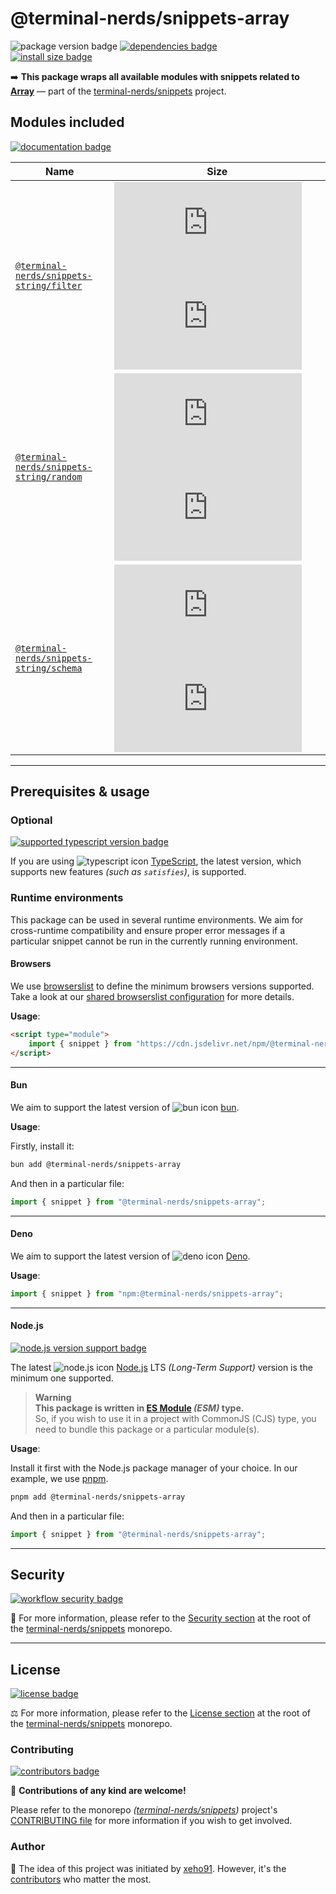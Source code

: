 # @terminal-nerds/snippets-array

![package version badge]
[![dependencies badge]][dependencies url]\
[![install size badge]][install size url]

➡️ **This package wraps all available modules with snippets related to [Array]**
— part of the [terminal-nerds/snippets] project.

[Array]: https://developer.mozilla.org/en-US/docs/Web/JavaScript/Reference/Global_Objects/Array
[terminal-nerds/snippets]: https://github.com/terminal-nerds/snippets
[package version badge]: https://img.shields.io/npm/v/@terminal-nerds/snippets-array/latest?style=for-the-badge&logo=npm
[dependencies badge]: https://img.shields.io/librariesio/release/npm/@terminal-nerds/snippets-array?style=for-the-badge
[dependencies url]: https://libraries.io/npm/@terminal-nerds%2snippets-array
[install size badge]: https://packagephobia.com/badge?p=@terminal-nerds/snippets-array
[install size url]: https://packagephobia.com/result?p=@terminal-nerds/snippets-array

## Modules included

[![documentation badge]][documentation url]

[documentation badge]: https://img.shields.io/static/v1?color=informational&style=for-the-badge&label=documentation&message=jsdocs.io
[documentation url]: https://jsdocs.io/package/@terminal-nerds/snippets-array

<!-- prettier-sort-markdown-table -->

| Name                                       | Size                                                  |
| ------------------------------------------ | ----------------------------------------------------- |
| [`@terminal-nerds/snippets-string/filter`] | ![filter size gzip badge] ![filter size brotli badge] |
| [`@terminal-nerds/snippets-string/random`] | ![random size gzip badge] ![random size brotli badge] |
| [`@terminal-nerds/snippets-string/schema`] | ![schema size gzip badge] ![schema size brotli badge] |

<!-- prettier-ignore-start -->
<!-- MODULES LINKS -->
[`@terminal-nerds/snippets-string/filter`]: https://github.com/terminal-nerds/snippets/blob/main/packages/string/source/filter/filter.ts
[filter size gzip badge]: https://badgen.net/badgesize/gzip/file-url/unpkg.com/@terminal-nerds/snippets-string/dist/filter/filter.js?label=gzip
[filter size brotli badge]: https://badgen.net/badgesize/brotli/file-url/unpkg.com/@terminal-nerds/snippets-string/dist/filter/filter.js?label=brotli

[`@terminal-nerds/snippets-string/random`]: https://github.com/terminal-nerds/snippets/blob/main/packages/string/source/random/random.ts
[random size gzip badge]: https://badgen.net/badgesize/gzip/file-url/unpkg.com/@terminal-nerds/snippets-string/dist/random/random.js?label=gzip
[random size brotli badge]: https://badgen.net/badgesize/brotli/file-url/unpkg.com/@terminal-nerds/snippets-string/dist/random/random.js?label=brotli

[`@terminal-nerds/snippets-string/schema`]: https://github.com/terminal-nerds/snippets/blob/main/packages/string/source/schema/schema.ts
[schema size gzip badge]: https://badgen.net/badgesize/gzip/file-url/unpkg.com/@terminal-nerds/snippets-string/dist/schema/schema.js?label=gzip
[schema size brotli badge]: https://badgen.net/badgesize/brotli/file-url/unpkg.com/@terminal-nerds/snippets-string/dist/schema/schema.js?label=brotli
<!-- prettier-ignore-end -->

---

## Prerequisites & usage

### Optional

[![supported typescript version badge]][typescript]

[typescript]: https://typescriptlang.org/
[typescript icon]: https://api.iconify.design/logos/typescript-icon.svg
[supported typescript version badge]: https://img.shields.io/github/package-json/dependency-version/terminal-nerds/snippets/peer/typescript?filename=packages%2Ftypescript%2Fpackage.json&logo=typescript&style=for-the-badge&label=typescript

If you are using ![typescript icon] [TypeScript],
the latest version, which supports new features _(such as `satisfies`)_, is supported.

### Runtime environments

This package can be used in several runtime environments.
We aim for cross-runtime compatibility and ensure proper error messages
if a particular snippet cannot be run in the currently running environment.

#### Browsers

We use [browserslist] to define the minimum browsers versions supported.\
Take a look at our [shared browserslist configuration] for more details.

[browserslist]: https://github.com/browserslist/browserslist
[shared browserslist configuration]: https://github.com/terminal-nerds/configs/blob/main/packages/browserslist/source/browsers.ts

**Usage**:

```html
<script type="module">
	import { snippet } from "https://cdn.jsdelivr.net/npm/@terminal-nerds/snippets-array";
</script>
```

---

#### Bun

We aim to support the latest version of ![bun icon] [bun].

**Usage**:

Firstly, install it:

```sh
bun add @terminal-nerds/snippets-array
```

And then in a particular file:

```js
import { snippet } from "@terminal-nerds/snippets-array";
```

[bun]: https://bun.sh/
[bun icon]: https://api.iconify.design/logos/bun.svg

---

#### Deno

We aim to support the latest version of ![deno icon] [Deno].

**Usage**:

```ts
import { snippet } from "npm:@terminal-nerds/snippets-array";
```

[deno]: https://deno.land/
[deno icon]: https://api.iconify.design/logos/deno.svg

---

#### Node.js

[![node.js version support badge]][node.js]

The latest ![node.js icon] [Node.js] LTS _(Long-Term Support)_ version is the minimum one supported.

> **Warning**\
> **This package is written in [ES Module] _(ESM)_ type.**\
> So, if you wish to use it in a project with CommonJS (CJS) type, you need to bundle this package or a particular module(s).

**Usage**:

Install it first with the Node.js package manager of your choice. In our example, we use [pnpm].

```sh
pnpm add @terminal-nerds/snippets-array
```

And then in a particular file:

```js
import { snippet } from "@terminal-nerds/snippets-array";
```

[ES Module]: https://www.freecodecamp.org/news/javascript-es-modules-and-module-bundlers
[pnpm]: https://pnpm.io
[node.js]: https://nodejs.org/en/
[node.js icon]: https://api.iconify.design/logos/nodejs-icon.svg
[node.js version support badge]: https://img.shields.io/node/v-lts/@terminal-nerds/snippets?style=for-the-badge&logo=nodedotjs

---

## Security

[![workflow security badge]][security policy]

🔐 For more information, please refer to the [Security section] at the root of
the [terminal-nerds/snippets] monorepo.

[workflow security badge]: https://img.shields.io/github/actions/workflow/status/terminal-nerds/snippets/maintenance.yml?label=Security&logo=github&style=for-the-badge&branch=main
[security section]: https://github.com/terminal-nerds/snippets#security
[security policy]: https://github.com/terminal-nerds/snippets/security/policy

---

## License

[![license badge]][license]

⚖️ For more information, please refer to the [License section] at the root of the [terminal-nerds/snippets] monorepo.

[license]: https://github.com/terminal-nerds/snippets/blob/main/LICENSE.md
[license badge]: https://img.shields.io/github/license/terminal-nerds/snippets?style=for-the-badge
[license section]: https://github.com/terminal-nerds/snippets#License

### Contributing

[![contributors badge]][contributors url]

🤝 **Contributions of any kind are welcome!**

Please refer to the monorepo _([terminal-nerds/snippets])_ project's [CONTRIBUTING file] for more information
if you wish to get involved.

[contributing file]: https://github.com/terminal-nerds/snippets/blob/main/.github/CONTRIBUTING.md
[contributors badge]: https://img.shields.io/github/contributors/terminal-nerds/snippets?style=for-the-badge
[contributors url]: https://github.com/terminal-nerds/snippets#contributors

### Author

🎉 The idea of this project was initiated by [xeho91]. However, it's the [contributors] who matter the most.

[contributors]: https://github.com/terminal-nerds/snippets/blob/main/README.md#project-contributors
[xeho91]: https://github.com/xeho91
